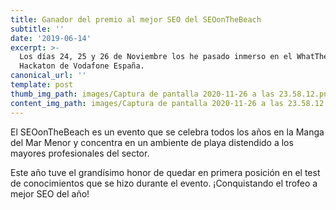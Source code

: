 ```yaml
---
title: Ganador del premio al mejor SEO del SEOonTheBeach
subtitle: ''
date: '2019-06-14'
excerpt: >-
  Los días 24, 25 y 26 de Noviembre los he pasado inmerso en el WhatTheHack 2º
  Hackaton de Vodafone España.
canonical_url: ''
template: post
thumb_img_path: images/Captura de pantalla 2020-11-26 a las 23.58.12.png
content_img_path: images/Captura de pantalla 2020-11-26 a las 23.58.12.png
---
```


El SEOonTheBeach es un evento que se celebra todos los años en la Manga del Mar Menor y concentra en un ambiente de playa distendido a los mayores profesionales del sector.

Este año tuve el grandísimo honor de quedar en primera posición en el test de conocimientos que se hizo durante el evento. ¡Conquistando el trofeo a mejor SEO del año!